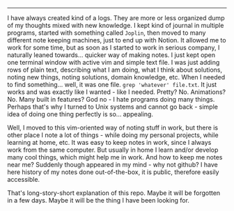 ---

I have always created kind of a logs. They are more or less organized dump of my thoughts mixed with new knowledge.
I kept kind of journal in multiple programs, started with something called `Joplin`, then moved to many different 
note keeping machines, just to end up with Notion. It allowed me to work for some time, but as soon as I started 
to work in serious company, I naturally leaned towards... quicker way of making notes. I just kept open one 
terminal window with active vim and simple text file. I was just adding rows of plain text, describing what
I am doing, what I think about solutions, noting new things, noting solutions, domain knowledge, etc. When 
I needed to find something... well, it was one file. `grep 'whatever' file.txt`. It just works and was exactly
like I wanted - like I needed. Pretty? No. Animations? No. Many built in features? God no - I hate programs doing 
many things. Perhaps that's why I turned to Unix systems and cannot go back - simple idea of doing one thing 
perfectly is so... appealing. 

Well, I moved to this vim-oriented way of noting stuff in work, but there is other place I note a lot of things - 
while doing my personal projects, while learning at home, etc. It was easy to keep notes in work, since 
I always work from the same computer. But usually in home I learn and/or develop many cool things, which 
might help me in work. And how to keep me notes near me? Suddenly though appeared in my mind - why not github?
I have here history of my notes done out-of-the-box, it is public, therefore easily accessible.

That's long-story-short explanation of this repo. Maybe it will be forgotten in a few days. Maybe it will be 
the thing I have been looking for.
